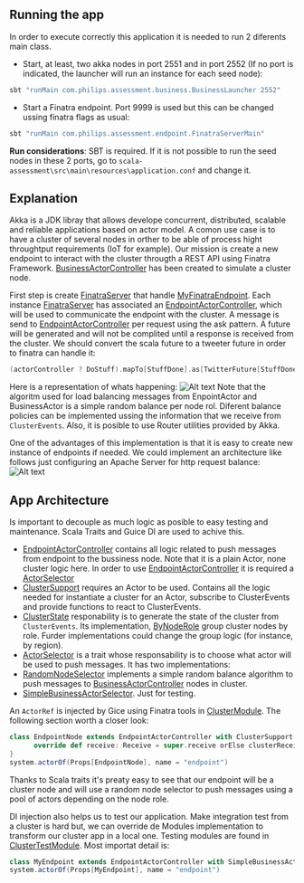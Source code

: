 ## Running the app

In order to execute correctly this application it is needed to run 2 diferents main class. 

* Start, at least, two akka nodes in port 2551 and in port 2552 (If no port is indicated, the launcher will run an instance for each seed node):
```scala
sbt "runMain com.philips.assessment.business.BusinessLauncher 2552"
```

* Start a Finatra endpoint. Port 9999 is used but this can be changed ussing finatra flags as usual:
```scala
sbt "runMain com.philips.assessment.endpoint.FinatraServerMain"
```

**Run considerations**: SBT is required. If it is not possible to run the seed nodes in these 2 ports, go to
`scala-assessment\src\main\resources\application.conf` and change it.

## Explanation

Akka is a JDK libray that allows develope concurrent, distributed, scalable and reliable applications based on actor model. A comon use case is to have a cluster of several nodes in orther to be able of process hight throughtput requirements (IoT for example). Our mission is create a new endpoint to interact with the cluster througth a REST API using Finatra Framework. [BusinessActorController][BusinessActorController] has been created to simulate a cluster node.   

First step is create [FinatraServer][FinatraServer] that handle [MyFinatraEndpoint][MyFinatraEndpoint]. Each instance [FinatraServer][FinatraServer] has associated an [EndpointActorController][EndpointActorController], which will be used to communicate the endpoint with the cluster. A message is send to [EndpointActorController][EndpointActorController] per request using the ask pattern. A future will be generated and will not be complited until a response is received from the cluster. We should convert the scala future to a tweeter future in order to finatra can handle it:

```scala
(actorController ? DoStuff).mapTo[StuffDone].as[TwitterFuture[StuffDone]]
```

Here is a representation of whats happening:
![Alt text](/../master/images/endpoint.png?raw=true )
Note that the algoritm used for load balancing messages from EnpointActor and BusinessActor is a simple random balance per node rol. Diferent balance policies can be implemented ussing the information that we receive from `ClusterEvents`. Also, it is posible to use Router utilities provided by Akka.

One of the advantages of this implementation is that it is easy to create new instance of endpoints if needed. We could implement an architecture like follows just configuring an Apache Server for http request balance:
![Alt text](/../master/images/multinodes.png?raw=true )
## App Architecture

Is important to decouple as much logic as posible to easy testing and maintenance. Scala Traits and Guice DI are used to achive this.

* [EndpointActorController][EndpointActorController] contains all logic related to push messages from endpoint to the bussiness node. Note that it is a plain Actor, none cluster logic here. In order to use [EndpointActorController][EndpointActorController] it is required a [ActorSelector][ActorSelector]
* [ClusterSupport][ClusterSupport] requires an Actor to be used. Contains all the logic needed for instantiate a cluster for an Actor, subscribe to ClusterEvents and provide functions to react to ClusterEvents.
* [ClusterState][ClusterState] responability is to generate the state of the cluster from `ClusterEvents`. Its implementation, [ByNodeRole][ClusterState] group cluster nodes by role. Furder implementations could change the group logic (for instance, by region).
* [ActorSelector][ActorSelector] is a trait whose responsability is to choose what actor will be used to push messages. It has two implementations:
 * [RandomNodeSelector][ActorSelector] implements a simple random balance algorithm to push messages to [BusinessActorController][BusinessActorController] nodes in cluster.
 * [SimpleBusinessActorSelector][ActorSelector]. Just for testing.

An `ActorRef` is injected by Gice using Finatra tools in [ClusterModule][ClusterModule]. The following section worth a closer look:

```scala
class EndpointNode extends EndpointActorController with ClusterSupport with ByNodeRole with RandomNodeSelector{
      override def receive: Receive = super.receive orElse clusterReceive
}
system.actorOf(Props[EndpointNode], name = "endpoint")
```
Thanks to Scala traits it's preaty easy to see that our endpoint will be a cluster node and will use a random node selector to push messages using a pool of actors depending on the node role.

DI injection also helps us to test our application. Make integration test from a cluster is hard but, we can override de Modules implementation to transform our cluster app in a local one. Testing modules are found in [ClusterTestModule][ClusterTestModule]. Most importat detail is:

```scala
class MyEndpoint extends EndpointActorController with SimpleBusinessActorSelector
system.actorOf(Props[MyEndpoint], name = "endpoint")
```

[EndpointActorController]: https://github.com/robertomoreno/scala-assessment/blob/master/src/main/scala/com/philips/assessment/endpoint/actors/EndpointActorController.scala
[MyFinatraEndpoint]: https://github.com/robertomoreno/scala-assessment/blob/master/src/main/scala/com/philips/assessment/endpoint/MyFinatraEndpoint.scala
[ClusterSupport]: https://github.com/robertomoreno/scala-assessment/blob/master/src/main/scala/com/philips/assessment/utils/ClusterSupport.scala
[ActorSelector]: https://github.com/robertomoreno/scala-assessment/blob/master/src/main/scala/com/philips/assessment/utils/actors/ActorSelector.scala
[ClusterState]: https://github.com/robertomoreno/scala-assessment/blob/master/src/main/scala/com/philips/assessment/utils/actors/ClusterState.scala
[BusinessActorController]: https://github.com/robertomoreno/scala-assessment/blob/master/src/main/scala/com/philips/assessment/business/actors/BusinessActorController.scala
[FinatraServer]: https://github.com/robertomoreno/scala-assessment/blob/master/src/main/scala/com/philips/assessment/endpoint/FinatraServer.scala
[ClusterModule]: https://github.com/robertomoreno/scala-assessment/blob/master/src/main/scala/com/philips/assessment/endpoint/modules/ClusterModule.scala
[ClusterTestModule]: https://github.com/robertomoreno/scala-assessment/blob/master/src/test/scala/com/philips/assessment/endpoint/modules/ClusterTestModule.scala




